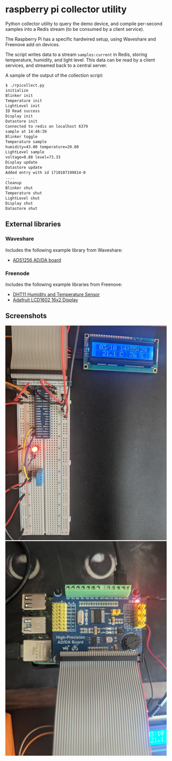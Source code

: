 # raspberry pi collector utility

Python collector utility to query the demo device, and compile per-second samples into a Redis
stream (to be consumed by a client service).

The Raspberry Pi has a specific hardwired setup, using Waveshare and Freenove add on devices.

The script writes data to a stream `samples:current` in Redis, storing temperature, humidity,
and light level. This data can be read by a client services, and streamed back to a central
server.

A sample of the output of the collection script:
```
$ ./rpicollect.py 
initialize
Blinker init
Temperature init
LightLevel init
ID Read success  
Display init
Datastore init
Connected to redis on localhost 6379
sample at 14:46:39
Blinker toggle
Temperature sample
humidity=43.00 temperature=20.80
LightLevel sample
voltage=0.88 level=73.33
Display update
Datastore update
Added entry with id 1710107199814-0
....
Cleanup
Blinker shut
Temperature shut
LightLevel shut
Display shut
Datastore shut
```

## External libraries

### Waveshare

Includes the following example library from Waveshare:
* [ADS1256 AD/DA board](https://github.com/waveshare/High-Precision-AD-DA-Board/tree/master/RaspberryPI/ADS1256/python3)

### Freenode

Includes the following example libraries from Freenove:
* [DHT11 Humidity and Temperature Sensor](https://github.com/Freenove/Freenove_Ultimate_Starter_Kit_for_Raspberry_Pi/tree/master/Code/Python_Code/21.1.1_DHT11)
* [Adafruit LCD1602 16x2 Display](https://github.com/Freenove/Freenove_Ultimate_Starter_Kit_for_Raspberry_Pi/tree/master/Code/Python_Code/20.1.1_I2CLCD1602)

## Screenshots

![Raspberry Pi board setup](./rpi_setup.jpg)
![Raspberry Pi with AD/DA detail](./rpi_detail.jpg)
